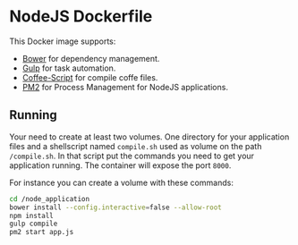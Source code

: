 # NodeJS Dockerfile

This Docker image supports:
- [Bower](http://bower.io/) for dependency management.
- [Gulp](http://gulpjs.com/) for task automation.
- [Coffee-Script](http://coffeescript.org/) for compile coffe files.
- [PM2](https://github.com/Unitech/pm2) for Process Management for NodeJS applications.


## Running
Your need to create at least two volumes. One directory for your application files and a shellscript named `compile.sh` used as volume on the path `/compile.sh`.
In that script put the commands you need to get your application running.
The container will expose the port `8000`.

For instance you can create a volume with these commands:
``` sh 
cd /node_application
bower install --config.interactive=false --allow-root
npm install
gulp compile
pm2 start app.js
```
